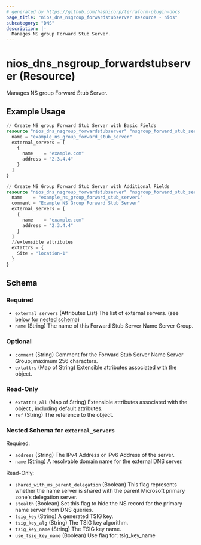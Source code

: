 ```yaml
---
# generated by https://github.com/hashicorp/terraform-plugin-docs
page_title: "nios_dns_nsgroup_forwardstubserver Resource - nios"
subcategory: "DNS"
description: |-
  Manages NS group Forward Stub Server.
---
```


# nios_dns_nsgroup_forwardstubserver (Resource)

Manages NS group Forward Stub Server.

## Example Usage

```terraform
// Create NS group Forward Stub Server with Basic Fields
resource "nios_dns_nsgroup_forwardstubserver" "nsgroup_forward_stub_server_with_basic_fields" {
  name = "example_ns_group_forward_stub_server"
  external_servers = [
    {
      name    = "example.com"
      address = "2.3.4.4"
    }
  ]
}

// Create NS Group Forward Stub Server with Additional Fields
resource "nios_dns_nsgroup_forwardstubserver" "nsgroup_forward_stub_server_with_additional_fields" {
  name    = "example_ns_group_forward_stub_server1"
  comment = "Example NS Group Forward Stub Server"
  external_servers = [
    {
      name    = "example.com"
      address = "2.3.4.4"
    }
  ]
  //extensible attributes
  extattrs = {
    Site = "location-1"
  }
}
```

<!-- schema generated by tfplugindocs -->
## Schema

### Required

- `external_servers` (Attributes List) The list of external servers. (see [below for nested schema](#nestedatt--external_servers))
- `name` (String) The name of this Forward Stub Server Name Server Group.

### Optional

- `comment` (String) Comment for the Forward Stub Server Name Server Group; maximum 256 characters.
- `extattrs` (Map of String) Extensible attributes associated with the object.

### Read-Only

- `extattrs_all` (Map of String) Extensible attributes associated with the object , including default attributes.
- `ref` (String) The reference to the object.

<a id="nestedatt--external_servers"></a>
### Nested Schema for `external_servers`

Required:

- `address` (String) The IPv4 Address or IPv6 Address of the server.
- `name` (String) A resolvable domain name for the external DNS server.

Read-Only:

- `shared_with_ms_parent_delegation` (Boolean) This flag represents whether the name server is shared with the parent Microsoft primary zone's delegation server.
- `stealth` (Boolean) Set this flag to hide the NS record for the primary name server from DNS queries.
- `tsig_key` (String) A generated TSIG key.
- `tsig_key_alg` (String) The TSIG key algorithm.
- `tsig_key_name` (String) The TSIG key name.
- `use_tsig_key_name` (Boolean) Use flag for: tsig_key_name

